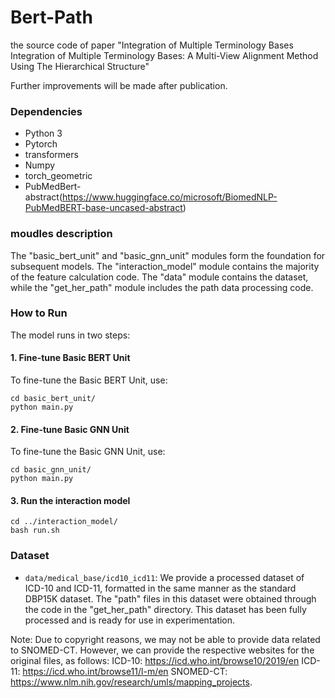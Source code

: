 # Bert-Path
the source code of paper "Integration of Multiple Terminology Bases Integration of Multiple Terminology Bases: A Multi-View Alignment Method Using The Hierarchical Structure"

Further improvements will be made after publication.

### Dependencies

- Python 3
- Pytorch
- transformers
- Numpy
- torch_geometric
- PubMedBert-abstract(https://www.huggingface.co/microsoft/BiomedNLP-PubMedBERT-base-uncased-abstract)

### moudles description

The "basic_bert_unit" and "basic_gnn_unit" modules form the foundation for subsequent models. The "interaction_model" module contains the majority of the feature calculation code. The "data" module contains the dataset, while the "get_her_path" module includes the path data processing code.

### How to Run

The model runs in two steps:

#### 1. Fine-tune Basic BERT Unit

To fine-tune the Basic BERT Unit, use: 

```shell
cd basic_bert_unit/
python main.py
```

#### 2. Fine-tune Basic GNN Unit
To fine-tune the Basic GNN Unit, use: 

```shell
cd basic_gnn_unit/
python main.py
```
#### 3. Run the interaction model
```shell
cd ../interaction_model/
bash run.sh
```

### Dataset

- `data/medical_base/icd10_icd11`: We provide a processed dataset of ICD-10 and ICD-11, formatted in the same manner as the standard DBP15K dataset. The "path" files in this dataset were obtained through the code in the "get_her_path" directory. This dataset has been fully processed and is ready for use in experimentation.

Note: Due to copyright reasons, we may not be able to provide data related to SNOMED-CT. However, we can provide the respective websites for the original files, as follows:
ICD-10: https://icd.who.int/browse10/2019/en
ICD-11: https://icd.who.int/browse11/l-m/en 
SNOMED-CT: https://www.nlm.nih.gov/research/umls/mapping_projects.
